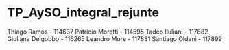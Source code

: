 # TP_AySO_integral_rejunte
Thiago Ramos - 114637
Patricio Moretti - 114595
Tadeo Iluliani - 117882
Giuliana Delgobbo - 116265
Leandro More - 117881
Santiago Oldani - 117899
